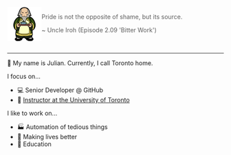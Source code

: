 
<!--START_SECTION:iroh-->
<img height="80" align="left" src="https://raw.githubusercontent.com/jules2689/jules2689/master/iroh.png">
  
  > Pride is not the opposite of shame, but its source.
  >
  > ~ Uncle Iroh (Episode 2.09 'Bitter Work')
<!--END_SECTION:iroh-->

<br>

---

:wave: My name is Julian. Currently, I call Toronto home.

I focus on...
- :computer: Senior Developer @ GitHub
- :school: [Instructor at the University of Toronto](https://csc491.dcsil.ca)

I like to work on...
- :factory: Automation of tedious things
- :gift_heart: Making lives better
- :pencil: Education
